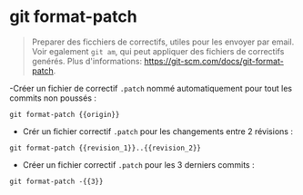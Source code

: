 # git format-patch

> Preparer des ficchiers de correctifs, utiles pour les envoyer par email.
> Voir egalement `git am`, qui peut appliquer des fichiers de correctifs genérés.
> Plus d'informations: <https://git-scm.com/docs/git-format-patch>.

-Créer un fichier de correctif `.patch` nommé automatiquement pour tout les commits non poussés :

`git format-patch {{origin}}`

- Crér un fichier correctif `.patch` pour les changements entre 2 révisions :

`git format-patch {{revision_1}}..{{revision_2}}`

- Créer un fichier correctif `.patch` pour les 3 derniers commits :

`git format-patch -{{3}}`
